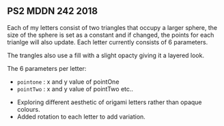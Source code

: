 ## PS2 MDDN 242 2018

Each of my letters consist of two triangles that occupy a larger sphere, the size of the sphere is set as a constant and if changed, the points for each trianlge will also update. Each letter currently consists of 6 parameters.

The trangles also use a fill with a slight opacty giving it a layered look.

The 6 parameters per letter:
  * `pointone` : x and y value of pointOne
  * `pointTwo` : x and y value of pointTwo
  etc..


- Exploring different aesthetic of origami letters rather than opaque colours.
- Added rotation to each letter to add variation.